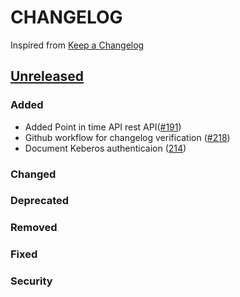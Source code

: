 # CHANGELOG
Inspired from [Keep a Changelog](https://keepachangelog.com/en/1.0.0/)

## [Unreleased]
### Added
- Added Point in time API rest API([#191](https://github.com/opensearch-project/opensearch-py/pull/191))
- Github workflow for changelog verification ([#218](https://github.com/opensearch-project/opensearch-py/pull/218))
- Document Keberos authenticaion ([214](https://github.com/opensearch-project/opensearch-py/pull/214))
### Changed

### Deprecated

### Removed

### Fixed

### Security


[Unreleased]: https://github.com/opensearch-project/opensearch-py/compare/2.0...HEAD
